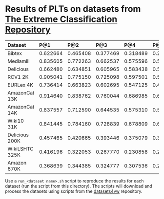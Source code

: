 # Results of PLTs on datasets from [The Extreme Classification Repository](http://manikvarma.org/downloads/XC/XMLRepository.html)

| Dataset | P@1 | P@2 | P@3 | P@4 | P@5 |
| :-- | :-- | :-- | :-- | :-- | :-- |
| Bibtex | 0.622664 | 0.465408 | 0.377469 | 0.318489 | 0.276262 |
| Mediamill | 0.835605 | 0.772263 | 0.662537 | 0.575596 | 0.509587 |
| Delicious | 0.662480 | 0.634851 | 0.605965 | 0.583438 | 0.560063 |
| RCV1 2K | 0.905041 | 0.775150 | 0.725098 | 0.597501 | 0.516137 |
| EURLex 4K | 0.736414 | 0.663823 | 0.602695 | 0.547125 | 0.498714 |
| AmazonCat 13K | 0.914640 | 0.838762 | 0.760044 | 0.686985 | 0.614001 |
| AmazonCat 14K | 0.837557 | 0.712590 | 0.644535 | 0.575310 | 0.504690 |
| Wiki10 31K | 0.841445 | 0.784160 | 0.728839 | 0.678809 | 0.633464 |
| Delicious 200K | 0.457465 | 0.420665 | 0.393446 | 0.375079 | 0.360551 |
| WikiLSHTC 325K | 0.416196 | 0.322053 | 0.267770 | 0.230858 | 0.203816 |
| Amazon 670K | 0.368639 | 0.344385 | 0.324777 | 0.307536 | 0.291542 |

Use a `run_<dataset name>.sh` script to reproduce the results for each dataset (run the script from this directory).
The scripts will download and process the datasets using scripts from the [datasets4vw](https://github.com/mwydmuch/datasets4vw) repository.
